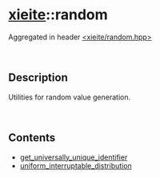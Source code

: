 # [xieite](./xieite.md)\:\:random
Aggregated in header [<xieite/random.hpp>](../../include/xieite/random.hpp)

&nbsp;

## Description
Utilities for random value generation.

&nbsp;

## Contents
- [get_universally_unique_identifier](./namespaces/random/get_universally_unique_identifier.md)
- [uniform_interruptable_distribution](./namespaces/random/uniform_interruptable_distribution.md)
